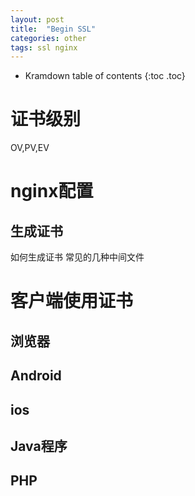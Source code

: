 ```yaml
---
layout: post
title:  "Begin SSL"
categories: other
tags: ssl nginx
---
```


* Kramdown table of contents
{:toc .toc}

# 证书级别
OV,PV,EV
# nginx配置
## 生成证书
如何生成证书
常见的几种中间文件
# 客户端使用证书
## 浏览器
## Android
## ios
## Java程序
## PHP